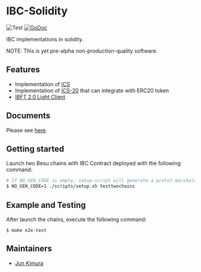 # IBC-Solidity

![Test](https://github.com/datachainlab/ibc-solidity/workflows/Test/badge.svg)
[![GoDoc](https://godoc.org/github.com/datachainlab/ibc-solidity?status.svg)](https://pkg.go.dev/github.com/datachainlab/ibc-solidity?tab=doc)

IBC implementations in solidity.

NOTE: This is yet pre-alpha non-production-quality software.

## Features

- Implementation of [ICS](https://github.com/cosmos/ibc/tree/master/spec/core)
- Implementation of [ICS-20](https://github.com/cosmos/ibc/tree/master/spec/app/ics-020-fungible-token-transfer) that can integrate with ERC20 token
- [IBFT 2.0 Light Client](./docs/ibft2-light-client.md)

## Documents

Please see [here](./docs/README.md).

## Getting started

Launch two Besu chains with IBC Contract deployed with the following command:

```sh
# If NO_GEN_CODE is empty, setup-script will generate a proto3 marshaler in solidity
$ NO_GEN_CODE=1 ./scripts/setup.sh testtwochainz
```

## Example and Testing

After launch the chains, execute the following command:

```
$ make e2e-test
```

## Maintainers

- [Jun Kimura](https://github.com/bluele)
